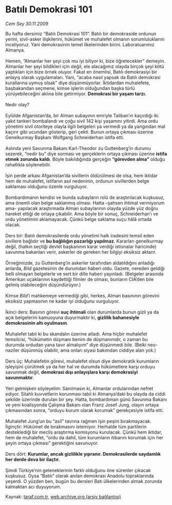 # Batılı Demokrasi 101

*Cem Sey 30.11.2009*

<div class="yazi">Bu hafta dersimiz “Batılı Demokrasi 101”. Batılı bir demokraside ordunun yerini, sivil-asker ilişkilerini, hükümet ve muhalefet olmanın sorumluluklarını inceliyoruz. Yani demokrasinin temel ilkelerinden birini. Laboratuarımız Almanya. <br/><br/>Hemen, “Almanlar her şeyi çok mu iyi biliyor ki, bize öğretecekler” demeyin. Almanlar her şeyi bildikleri için değil, ele alacağımız olayda birçok şeyi kötü yaptıkları için bize örnek oluyor. Fakat en önemlisi, Batılı demokrasiyi bir anlayış olarak uygulamaları. Yani, “acaba nasıl yapsak da Batılı demokrasi kurallarına uymuş olsak” diye düşünmüyorlar. İktidardan muhalefete, başbakandan seçmene, kimse işlerin olduğundan başka türlü yürüyebileceğini aklına bile getirmiyor. <b>Demokrasi bir yaşam tarzı.</b> <br/><br/>Nedir olay? <br/><br/>Eylülde Afganistan’da, bir Alman subayının emriyle Taliban’ın kaçırdığı iki yakıt tankeri bombalandı ve çoğu sivil 142 kişi yaşamını yitirdi. Ama ordu yönetimi sivil otoriteye olayla ilgili belgeleri ya vermedi ya da yangından mal kaçırır gibi ucundan gösterip, geri çekti. Bunun ortaya çıkması üzerine Genelkurmay Başkanı Wolfgang Schneiderhan istifa etti. <br/><br/>Aslında yeni Savunma Bakanı Karl-Theodor zu Guttenberg’in durumu sezerek, “nedir bu” diye sorması ve gerçeklerin ortaya çıkması üzerine <b>istifa etmek zorunda kaldı</b>. Böyle bakıldığında gerçeğin <b>“görevden alma”</b> olduğu rahatlıkla söylenebilir. <br/><br/>İşin perde arkası Afganistan’da sivillerin öldürülmesi de olsa, hem iktidar hem de muhalefet, istifanın asıl nedeninin, ordunun sivillerden belge saklaması olduğunu özenle vurguluyor. <br/><br/>Bombardımanın kendisi ve bunda subayların rolü de araştırılacak kuşkusuz, ama önemli olan belge saklanmış olması. Hatta –şahsen ihtimal vermiyorum ama- yapılacak araştırmada Alman subaylarının olayda yüzde yüz doğru hareket ettiği de ortaya çıkabilir. Ama böyle bir sonuç, Schneiderhan’ı ve ordu yönetimini aklamayacak. Çünkü belge saklama suçu hâlâ ortada olacak. <br/><br/>Ders bir: Batılı demokrasilerde ordu yönetimi halk iradesini temsil eden sivillere bağlıdır ve <b>bu bağlılığın pazarlığı yapılmaz</b>. Kararları genelkurmay değil, (halkın seçtiği devlet başkanının karar verdiği istisnalar haricinde) savunma bakanları verir, askerler de gereken her bilgiyi eksiksiz aktarır. <br/><br/>Örneğimizde, zu Guttenberg’in askerler tarafından aldatıldığını anladığı anlarda, <i>Bild</i> gazetesinin de durumdan haberi oldu. Gazete, nereden geldiği belli olmayan belgelerle ve sert bir dille haberi yayınladı. (Belgeler arasında Amerikan uçaklarının kaydettiği filmler de olması, bunların CIA’den bile gelmiş olabileceğini düşündürüyor.) <br/><br/>Kimse <i>Bild</i>’i mahkemeye vermediği gibi, herkes, Alman basınının görevini eksiksiz yapmasının ne kadar iyi olduğunu vurguluyor. <br/><br/>İkinci ders: Basının görevi <b>suç ihtimali</b> olan durumlarda bunun gizli ya da açık belgelerini kamuoyuna duyurmaktır ki, <b>gizlilik bahanesiyle demokrasinin altı oyulmasın</b>. <br/><br/>Muhalefet tabii ki bu skandalın üzerine atladı. Ama hiçbir muhalefet temsilcisi, “hükümetin düşmanı benim de düşmanımdır, o zaman bu durumda ordudan yana tavır almalıyım” diye düşünmedi bile. (Belki neo-naziler düşünmüş olabilir, ama onları siyasi bakımdan ciddiye alan yok.) <br/><br/>Ders üç: Muhalefetin görevi, muhalefet olsun diye demokratik kurumların işleyişini çürütmek ya da her hal ve durumda hükümetlere karşı orduyu savunmak değil, <b>demokrasi dışı anlayışlara karşı demokrasiyi savunmaktır</b>. <br/><br/>Yeri gelmişken söyleyelim: Sanılmasın ki, Almanlar ordularından nefret ediyor. Silahlı kuvvetlerin korunması tabii ki Almanya’daki bu olayda da ciddi şekilde üzerinde durulan bir şey. Hatta, bombardıman günü Savunma Bakanı ve yeni koalisyonda Çalışma Bakanı olan Franz Josef Jung, olayın ortaya çıkmasından sonra, “orduyu kurum olarak korumak” gerekçesiyle istifa etti. <br/><br/>Muhalefet Jung’un bu “asil” tavrına rağmen işin peşini bırakmayacak. İlginçtir: Hükümet de bırakmasını istemiyor. Herhalde tüm partilerin desteklediği bir meclis araştırma komisyonu kurulacak. Çünkü hem iktidar, hem de muhalefet, “ordu da dahil, tüm kurumların itibarını korumak için her şeyin ortaya çıkması” gerektiğini savunuyor.<br/><br/>Ders dört: <b>Kurumlar, ancak gizlilikle yıpranır. Demokrasilerde saydamlık her derde deva bir ilaçtır.</b> <br/><br/>Şimdi Türkiye’nin geleneklerinin farklı olduğunu öne sürenler çıkacak kuşkusuz. Oysa “Batılı” olarak anılan demokrasi Anadolu topraklarında yeşerdi. O yüzden ben, bugün bu dersleri Batı ülkelerinden almak zorunda kalmaktan acı duyuyorum.
              </div>

Kaynak: [taraf.com.tr](http://taraf.com.tr:80/makale/8789.htm), [web.archive.org (arşiv bağlantısı)](http://web.archive.org/web/20100323054123/http://taraf.com.tr:80/makale/8789.htm)
